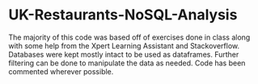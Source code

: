 # UK-Restaurants-NoSQL-Analysis

The majority of this code was based off of exercises done in class along with some help from the Xpert Learning Assistant and Stackoverflow. Databases were kept mostly intact to be used as dataframes. Further filtering can be done to manipulate the data as needed. Code has been commented wherever possible.
